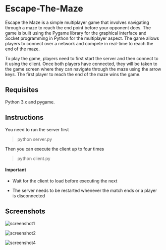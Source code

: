 # Escape-The-Maze
Escape the Maze is a simple multiplayer game that involves navigating through a maze to reach the end point before your opponent does. The game is built using the Pygame library for the graphical interface and Socket programming in Python for the multiplayer aspect. The game allows players to connect over a network and compete in real-time to reach the end of the maze.

To play the game, players need to first start the server and then connect to it using the client. Once both players have connected, they will be taken to the game screen where they can navigate through the maze using the arrow keys. The first player to reach the end of the maze wins the game.

## Requisites
Python 3.x and pygame.

## Instructions
You need to run the server first
> python server.py

Then you can execute the client up to four times
> python client.py

#### Important 

- Wait for the client to load before executing the next

- The server needs to be restarted whenever the match ends or a player is disconnected

## Screenshots
![screenshot1](https://user-images.githubusercontent.com/91585064/228032050-a226d2b9-bc17-4e27-a43c-20b235cd98e3.jpeg)

![screenshot2](https://user-images.githubusercontent.com/91585064/228033195-725f31d4-bebb-4014-ad15-ba543ff9d427.jpg)

![screenshot4](https://user-images.githubusercontent.com/91585064/228033466-62f24481-d9e1-4a84-a991-3996d9204b58.jpg)
